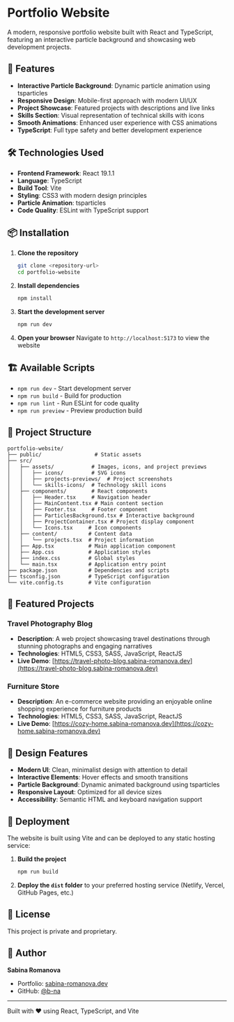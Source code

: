 # Portfolio Website

A modern, responsive portfolio website built with React and TypeScript, featuring an interactive particle background and showcasing web development projects.

## 🚀 Features

- **Interactive Particle Background**: Dynamic particle animation using tsparticles
- **Responsive Design**: Mobile-first approach with modern UI/UX
- **Project Showcase**: Featured projects with descriptions and live links
- **Skills Section**: Visual representation of technical skills with icons
- **Smooth Animations**: Enhanced user experience with CSS animations
- **TypeScript**: Full type safety and better development experience

## 🛠️ Technologies Used

- **Frontend Framework**: React 19.1.1
- **Language**: TypeScript
- **Build Tool**: Vite
- **Styling**: CSS3 with modern design principles
- **Particle Animation**: tsparticles
- **Code Quality**: ESLint with TypeScript support

## 📦 Installation

1. **Clone the repository**
   ```bash
   git clone <repository-url>
   cd portfolio-website
   ```

2. **Install dependencies**
   ```bash
   npm install
   ```

3. **Start the development server**
   ```bash
   npm run dev
   ```

4. **Open your browser**
   Navigate to `http://localhost:5173` to view the website

## 🏗️ Available Scripts

- `npm run dev` - Start development server
- `npm run build` - Build for production
- `npm run lint` - Run ESLint for code quality
- `npm run preview` - Preview production build

## 📁 Project Structure

```
portfolio-website/
├── public/                 # Static assets
├── src/
│   ├── assets/            # Images, icons, and project previews
│   │   ├── icons/         # SVG icons
│   │   ├── projects-previews/  # Project screenshots
│   │   └── skills-icons/  # Technology skill icons
│   ├── components/        # React components
│   │   ├── Header.tsx     # Navigation header
│   │   ├── MainContent.tsx # Main content section
│   │   ├── Footer.tsx     # Footer component
│   │   ├── ParticlesBackground.tsx # Interactive background
│   │   ├── ProjectContainer.tsx # Project display component
│   │   └── Icons.tsx     # Icon components
│   ├── content/          # Content data
│   │   └── projects.tsx  # Project information
│   ├── App.tsx           # Main application component
│   ├── App.css           # Application styles
│   ├── index.css         # Global styles
│   └── main.tsx          # Application entry point
├── package.json          # Dependencies and scripts
├── tsconfig.json         # TypeScript configuration
└── vite.config.ts        # Vite configuration
```

## 🎯 Featured Projects

### Travel Photography Blog
- **Description**: A web project showcasing travel destinations through stunning photographs and engaging narratives
- **Technologies**: HTML5, CSS3, SASS, JavaScript, ReactJS
- **Live Demo**: [https://travel-photo-blog.sabina-romanova.dev](https://travel-photo-blog.sabina-romanova.dev)

### Furniture Store
- **Description**: An e-commerce website providing an enjoyable online shopping experience for furniture products
- **Technologies**: HTML5, CSS3, SASS, JavaScript, ReactJS
- **Live Demo**: [https://cozy-home.sabina-romanova.dev](https://cozy-home.sabina-romanova.dev)

## 🎨 Design Features

- **Modern UI**: Clean, minimalist design with attention to detail
- **Interactive Elements**: Hover effects and smooth transitions
- **Particle Background**: Dynamic animated background using tsparticles
- **Responsive Layout**: Optimized for all device sizes
- **Accessibility**: Semantic HTML and keyboard navigation support

## 🚀 Deployment

The website is built using Vite and can be deployed to any static hosting service:

1. **Build the project**
   ```bash
   npm run build
   ```

2. **Deploy the `dist` folder** to your preferred hosting service (Netlify, Vercel, GitHub Pages, etc.)

## 📝 License

This project is private and proprietary.

## 👤 Author

**Sabina Romanova**
- Portfolio: [sabina-romanova.dev](https://sabina-romanova.dev)
- GitHub: [@b-na](https://github.com/b-na)

---

Built with ❤️ using React, TypeScript, and Vite

